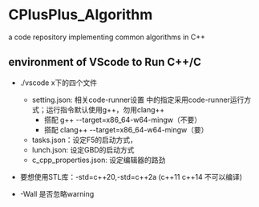 # CPlusPlus_Algorithm
a code repository implementing common algorithms in C++

## environment of VScode to Run C++/C

- ./vscode x下的四个文件
    - setting.json: 相关code-runner设置 中的指定采用code-runner运行方式；运行指令默认使用g++，勿用clang++
        - 搭配 g++  --target=x86_64-w64-mingw（不要）
        - 搭配 clang++ --target=x86_64-w64-mingw（要）
    - tasks.json：设定F5的启动方式，
    - lunch.json: 设定GBD的启动方式
    - c_cpp_properties.json: 设定编辑器的路劲

- 要想使用STL库：-std=c++20,-std=c++2a (c++11 c++14 不可以编译)
- -Wall 是否忽略warning